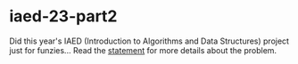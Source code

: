# iaed-23-part2

Did this year's IAED (Introduction to Algorithms and Data Structures) project just for funzies...
Read the [statement](iaed23p2.md) for more details about the problem.
